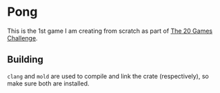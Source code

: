 # Pong
This is the 1st game I am creating from scratch as part of 
[The 20 Games Challenge](https://20_games_challenge.gitlab.io/).

## Building
`clang` and `mold` are used to compile and link the crate 
(respectively), so make sure both are installed.

